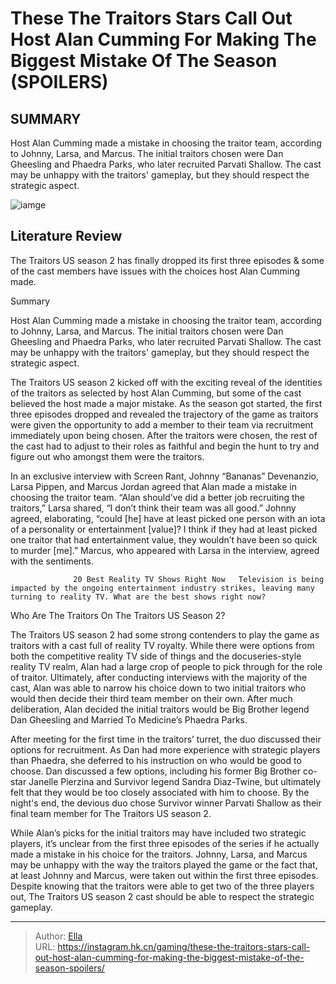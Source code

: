 # These The Traitors Stars Call Out Host Alan Cumming For Making The Biggest Mistake Of The Season (SPOILERS)


## SUMMARY 



  Host Alan Cumming made a mistake in choosing the traitor team, according to Johnny, Larsa, and Marcus.   The initial traitors chosen were Dan Gheesling and Phaedra Parks, who later recruited Parvati Shallow.   The cast may be unhappy with the traitors&#39; gameplay, but they should respect the strategic aspect.  

![iamge](https://static1.srcdn.com/wordpress/wp-content/uploads/2024/01/these-the-traitors-stars-call-out-host-alan-cumming-for-making-the-biggest-mistake-of-the-season-spoilers.jpg)

## Literature Review

The Traitors US season 2 has finally dropped its first three episodes &amp; some of the cast members have issues with the choices host Alan Cumming made.





Summary

  Host Alan Cumming made a mistake in choosing the traitor team, according to Johnny, Larsa, and Marcus.   The initial traitors chosen were Dan Gheesling and Phaedra Parks, who later recruited Parvati Shallow.   The cast may be unhappy with the traitors&#39; gameplay, but they should respect the strategic aspect.  







The Traitors US season 2 kicked off with the exciting reveal of the identities of the traitors as selected by host Alan Cumming, but some of the cast believed the host made a major mistake. As the season got started, the first three episodes dropped and revealed the trajectory of the game as traitors were given the opportunity to add a member to their team via recruitment immediately upon being chosen. After the traitors were chosen, the rest of the cast had to adjust to their roles as faithful and begin the hunt to try and figure out who amongst them were the traitors.

In an exclusive interview with Screen Rant, Johnny “Bananas” Devenanzio, Larsa Pippen, and Marcus Jordan agreed that Alan made a mistake in choosing the traitor team. “Alan should’ve did a better job recruiting the traitors,” Larsa shared, “I don’t think their team was all good.” Johnny agreed, elaborating, “could [he] have at least picked one person with an iota of a personality or entertainment [value]? I think if they had at least picked one traitor that had entertainment value, they wouldn’t have been so quick to murder [me].” Marcus, who appeared with Larsa in the interview, agreed with the sentiments.




                  20 Best Reality TV Shows Right Now   Television is being impacted by the ongoing entertainment industry strikes, leaving many turning to reality TV. What are the best shows right now?   


 Who Are The Traitors On The Traitors US Season 2? 
          

The Traitors US season 2 had some strong contenders to play the game as traitors with a cast full of reality TV royalty. While there were options from both the competitive reality TV side of things and the docuseries-style reality TV realm, Alan had a large crop of people to pick through for the role of traitor. Ultimately, after conducting interviews with the majority of the cast, Alan was able to narrow his choice down to two initial traitors who would then decide their third team member on their own. After much deliberation, Alan decided the initial traitors would be Big Brother legend Dan Gheesling and Married To Medicine’s Phaedra Parks.





 

After meeting for the first time in the traitors’ turret, the duo discussed their options for recruitment. As Dan had more experience with strategic players than Phaedra, she deferred to his instruction on who would be good to choose. Dan discussed a few options, including his former Big Brother co-star Janelle Pierzina and Survivor legend Sandra Diaz-Twine, but ultimately felt that they would be too closely associated with him to choose. By the night&#39;s end, the devious duo chose Survivor winner Parvati Shallow as their final team member for The Traitors US season 2.

While Alan’s picks for the initial traitors may have included two strategic players, it’s unclear from the first three episodes of the series if he actually made a mistake in his choice for the traitors. Johnny, Larsa, and Marcus may be unhappy with the way the traitors played the game or the fact that, at least Johnny and Marcus, were taken out within the first three episodes. Despite knowing that the traitors were able to get two of the three players out, The Traitors US season 2 cast should be able to respect the strategic gameplay.






---

> Author: [Ella](https://instagram.hk.cn/)  
> URL: https://instagram.hk.cn/gaming/these-the-traitors-stars-call-out-host-alan-cumming-for-making-the-biggest-mistake-of-the-season-spoilers/  

